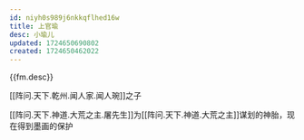 ```yaml
---
id: niyh0s989j6nkkqflhed16w
title: 上官瑜
desc: 小瑜儿
updated: 1724650690802
created: 1724650462022
---
```


{{fm.desc}}

[[阵问.天下.乾州.闻人家.闻人琬]]之子

[[阵问.天下.神道.大荒之主.屠先生]]为[[阵问.天下.神道.大荒之主]]谋划的神胎，现在得到墨画的保护
